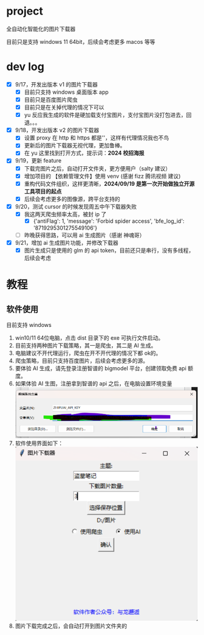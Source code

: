 # project
全自动化智能化的图片下载器

目前只是支持 windows 11 64bit，后续会考虑更多 macos 等等

#  dev log
- [x] 9/17，开发出版本 v1 的图片下载器
  - [x] 目前只支持 windows 桌面版本 app
  - [x] 目前只是百度图片爬虫
  - [x] 目前只是在关掉代理的情况下可以   
  - [x] yu 反应我生成的软件是硬加载支付宝图片，支付宝图片没打包进去，回退。。。 

- [x] 9/18，开发出版本 v2 的图片下载器
  - [x] 设置 proxy 在 http 和 https 都是''，这样有代理情况我也不鸟
  - [x] 更新后的图片下载器无视代理，更加鲁棒。  
  - [x] 在 yu 这里找到打开方式，提示词：**2024 校招海报** 

- [x] 9/19，更新 feature
  - [x] 下载完图片之后，自动打开文件夹，更方便用户（salty 建议） 
  - [x] 增加项目的 【依赖管理文件】使用 venv (感谢 fizz 腾讯视频 建议)
  - [x] 重构代码文件组织，这样更清晰，**2024/09/19 是第一次开始做独立开源工具项目的起点**  
  - [x] 后续会考虑更多的图像源，跨平台支持的 

- [x] 9/20，测试 cursor 的时候发现周五中午下载器失败
  - [x] 我这两天爬虫频率太高，被封 ip 了
    - [x] {'antiFlag': 1, 'message': 'Forbid spider access', 'bfe_log_id': '8719295301275549106'}
  - [ ] 昨晚获得思路，可以用 ai 生成图片（感谢 神魂哥）

- [x] 9/21，增加 ai 生成图片功能，并修改下载器
  - [x] 图片生成只是使用的 glm 的 api token，目前还只是串行，没有多线程，后续会考虑
  
# 教程
## 软件使用
目前支持 windows

1. win10/11 64位电脑，点击 dist 目录下的 exe 可执行文件启动。
2. 目前支持两种图片下载策略，其一是爬虫，其二是 AI 生成。
3. 电脑建议不开代理运行，爬虫在开不开代理的情况下都 ok的。
4. 爬虫策略，目前只支持百度图片，后续会考虑更多的源。
5. 要体验 AI 生成，请先登录注册智谱的 bigmodel 平台，创建领取免费 api 额度。
6. 如果体验 AI 生图，注册拿到智谱的 api 之后，在电脑设置环境变量
![alt text](img/windows_zhipu.png)
7. 软件使用界面如下：
![alt text](img/use_demo.png)
9. 图片下载完成之后，会自动打开到图片文件夹的
